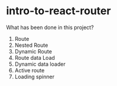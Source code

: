 # intro-to-react-router
What has been done in this project?
1. Route
2. Nested Route
3. Dynamic Route
4. Route data Load
5. Dynamic data loader
6. Active route
7. Loading spinner
